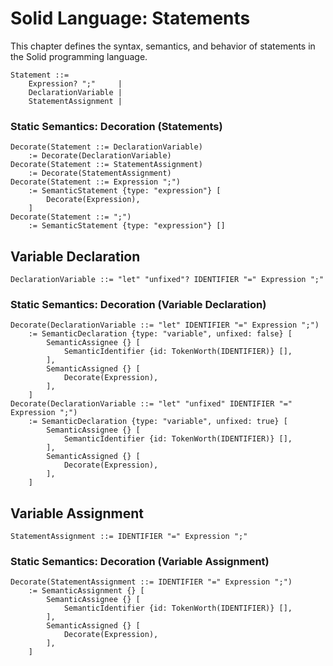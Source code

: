 # Solid Language: Statements
This chapter defines the syntax, semantics, and behavior of statements in the Solid programming language.

```w3c
Statement ::=
	Expression? ";"     |
	DeclarationVariable |
	StatementAssignment |
```


### Static Semantics: Decoration (Statements)
```w3c
Decorate(Statement ::= DeclarationVariable)
	:= Decorate(DeclarationVariable)
Decorate(Statement ::= StatementAssignment)
	:= Decorate(StatementAssignment)
Decorate(Statement ::= Expression ";")
	:= SemanticStatement {type: "expression"} [
		Decorate(Expression),
	]
Decorate(Statement ::= ";")
	:= SemanticStatement {type: "expression"} []
```



## Variable Declaration
```w3c
DeclarationVariable ::= "let" "unfixed"? IDENTIFIER "=" Expression ";"
```


### Static Semantics: Decoration (Variable Declaration)
```w3c
Decorate(DeclarationVariable ::= "let" IDENTIFIER "=" Expression ";")
	:= SemanticDeclaration {type: "variable", unfixed: false} [
		SemanticAssignee {} [
			SemanticIdentifier {id: TokenWorth(IDENTIFIER)} [],
		],
		SemanticAssigned {} [
			Decorate(Expression),
		],
	]
Decorate(DeclarationVariable ::= "let" "unfixed" IDENTIFIER "=" Expression ";")
	:= SemanticDeclaration {type: "variable", unfixed: true} [
		SemanticAssignee {} [
			SemanticIdentifier {id: TokenWorth(IDENTIFIER)} [],
		],
		SemanticAssigned {} [
			Decorate(Expression),
		],
	]
```



## Variable Assignment
```w3c
StatementAssignment ::= IDENTIFIER "=" Expression ";"
```


### Static Semantics: Decoration (Variable Assignment)
```w3c
Decorate(StatementAssignment ::= IDENTIFIER "=" Expression ";")
	:= SemanticAssignment {} [
		SemanticAssignee {} [
			SemanticIdentifier {id: TokenWorth(IDENTIFIER)} [],
		],
		SemanticAssigned {} [
			Decorate(Expression),
		],
	]
```
